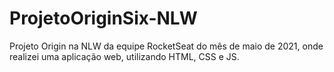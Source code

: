 # ProjetoOriginSix-NLW
Projeto Origin na NLW da equipe RocketSeat do mês de maio de 2021, onde realizei uma aplicação web, utilizando HTML, CSS e JS.
